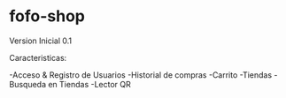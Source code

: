 fofo-shop
=========
Version Inicial 0.1

Caracteristicas:

-Acceso & Registro de Usuarios
-Historial de compras
-Carrito
-Tiendas
-Busqueda en Tiendas
-Lector QR
<Kevin>
